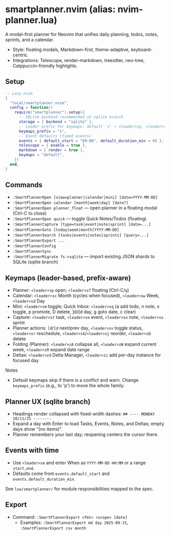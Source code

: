 # smartplanner.nvim (alias: nvim-planner.lua)

A modal-first planner for Neovim that unifies daily planning, todos, notes, sprints, and a calendar.

- Style: floating modals, Markdown-first, theme-adaptive, keyboard-centric.
- Integrations: Telescope, render-markdown, treesitter, neo-tree, Catppuccin-friendly highlights.

## Setup

```lua
-- Lazy.nvim
{
  "local/smartplanner.nvim",
  config = function()
    require("smartplanner").setup({
      -- SQLite backend recommended on sqlite branch
      storage = { backend = "sqlite" },
      -- Leader prefix for keymaps: default 's' → <leader>sp, <leader>sc, etc.
      keymaps_prefix = "s",
      -- Event defaults (timed events)
      events = { default_start = "09:00", default_duration_min = 60 },
      telescope = { enable = true },
      markdown = { render = true },
      keymaps = "default",
    })
  end,
}
```

## Commands
- `:SmartPlannerOpen [view=planner|calendar|mini] [date=YYYY-MM-DD]`
- `:SmartPlannerOpen calendar [month|week|day] [date?]`
- `:SmartPlannerOpen planner_float` — open planner in a floating modal (Ctrl-C to close)
- `:SmartPlannerOpen quick` — toggle Quick Notes/Todos (floating)
- `:SmartPlannerCapture [type=task|event|note|sprint] [date=...]`
- `:SmartPlannerGoto [today|week|month|YYYY-MM-DD]`
- `:SmartPlannerSearch [tasks|events|notes|sprints] [query=...]`
- `:SmartPlannerExport ...`
- `:SmartPlannerConfig`
- `:SmartPlannerSync`
- `:SmartPlannerMigrate fs->sqlite` — import existing JSON shards to SQLite (sqlite branch)

## Keymaps (leader-based, prefix-aware)
- Planner: `<leader>sp` open; `<leader>sf` floating (Ctrl-C/`q`)
- Calendar: `<leader>sc` Month (cycles when focused), `<leader>sw` Week, `<leader>sd` Day
- Mini: `<leader>sm` toggle; Quick Inbox: `<leader>sq` (a add todo, n note, x toggle, p promote, D delete, ]d/[d day, g goto date, c clear)
- Capture: `<leader>st` task, `<leader>se` event, `<leader>sn` note, `<leader>ss` sprint
- Planner actions: `]d`/`[d` next/prev day, `<leader>sx` toggle status, `<leader>sr` reschedule, `<leader>sk`/`<leader>sj` reorder, `<leader>sD` delete
- Folding (Planner): `<leader>zA` collapse all, `<leader>zW` expand current week, `<leader>zR` expand date range
- Deltas: `<leader>zd` Delta Manager, `<leader>zi` add per-day instance for focused day

Notes
- Default keymaps skip if there is a conflict and warn. Change `keymaps_prefix` (e.g., to 'p') to move the whole family.

## Planner UX (sqlite branch)
- Headings render collapsed with fixed-width dashes: `## ---- MONDAY 10/11/25 --------`
- Expand a day with Enter to load Tasks, Events, Notes, and Deltas; empty days show "(no items)".
- Planner remembers your last day; reopening centers the cursor there.

## Events with time
- Use `<leader>se` and enter When as `YYYY-MM-DD HH:MM` or a range `start,end`.
- Defaults come from `events.default_start` and `events.default_duration_min`.

See `lua/smartplanner/` for module responsibilities mapped to the spec.

## Export
- Command: `:SmartPlannerExport <fmt> <scope> [date]`
  - Examples: `:SmartPlannerExport md day 2025-09-15`, `:SmartPlannerExport csv month`
